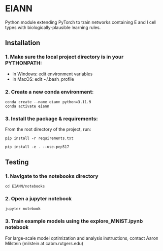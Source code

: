 # EIANN
Python module extending PyTorch to train networks containing E and I cell types with biologically-plausible learning rules.


## Installation

### 1. Make sure the local project directory is in your PYTHONPATH:
- In Windows: edit environment variables
- In MacOS: edit ~/.bash_profile

### 2. Create a new conda environment:
```
conda create --name eiann python=3.11.9
conda activate eiann  
```

### 3. Install the package &  requirements:
From the root directory of the project, run:
```
pip install -r requirements.txt
```
```
pip install -e . --use-pep517
```

## Testing

### 1. Navigate to the notebooks directory
```
cd EIANN/notebooks
```

### 2. Open a jupyter notebook
```
jupyter notebook
```

### 3. Train example models using the explore_MNIST.ipynb notebook

For large-scale model optimization and analysis instructions, contact Aaron Milstein (milstein at cabm.rutgers.edu)
